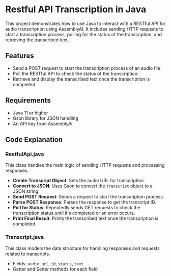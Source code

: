 
# Restful API Transcription in Java

This project demonstrates how to use Java to interact with a RESTful API for audio transcription using AssemblyAI. It includes sending HTTP requests to start a transcription process, polling for the status of the transcription, and retrieving the transcribed text.

## Features

- Send a POST request to start the transcription process of an audio file.
- Poll the RESTful API to check the status of the transcription.
- Retrieve and display the transcribed text once the transcription is completed.

## Requirements

- Java 11 or higher
- Gson library for JSON handling
- An API key from AssemblyAI

## Code Explanation

### RestfulApi.java

This class handles the main logic of sending HTTP requests and processing responses.

- **Create Transcript Object**: Sets the audio URL for transcription.
- **Convert to JSON**: Uses Gson to convert the `Transcript` object to a JSON string.
- **Send POST Request**: Sends a request to start the transcription process.
- **Parse POST Response**: Parses the response to get the transcript ID.
- **Poll for Status**: Repeatedly sends GET requests to check the transcription status until it's completed or an error occurs.
- **Print Final Result**: Prints the transcribed text once the transcription is completed.

### Transcript.java

This class models the data structure for handling responses and requests related to transcripts.

- Fields: `audio_url`, `id`, `status`, `text`
- Getter and Setter methods for each field

